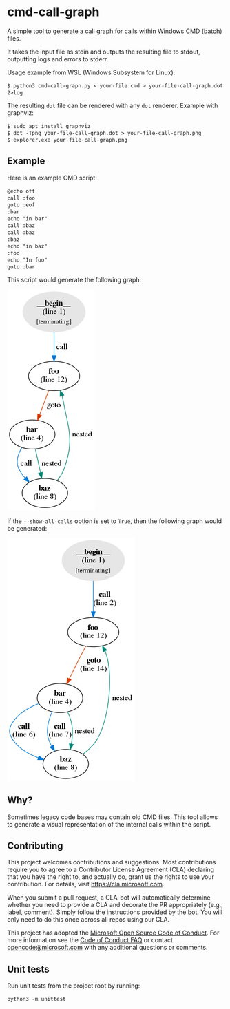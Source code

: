 # cmd-call-graph
A simple tool to generate a call graph for calls within Windows CMD (batch) files.

It takes the input file as stdin and outputs the resulting file to stdout,
outputting logs and errors to stderr.

Usage example from WSL (Windows Subsystem for Linux):

    $ python3 cmd-call-graph.py < your-file.cmd > your-file-call-graph.dot 2>log

The resulting `dot` file can be rendered with any `dot` renderer. Example with
graphviz:

    $ sudo apt install graphviz
    $ dot -Tpng your-file-call-graph.dot > your-file-call-graph.png
    $ explorer.exe your-file-call-graph.png

## Example

Here is an example CMD script:

    @echo off
    call :foo
    goto :eof
    :bar
    echo "in bar"
    call :baz
    call :baz
    :baz
    echo "in baz"
    :foo
    echo "In foo"
    goto :bar

This script would generate the following graph:

![call graph](https://github.com/Microsoft/cmd-call-graph/raw/master/examples/example1-noshowall.png)

If the `--show-all-calls` option is set to `True`, then the following graph would be generated:

![call graph showall](https://github.com/Microsoft/cmd-call-graph/raw/master/examples/example1.png)


## Why?
Sometimes legacy code bases may contain old CMD files. This tool allows to
generate a visual representation of the internal calls within the script.

## Contributing

This project welcomes contributions and suggestions.  Most contributions require you to agree to a
Contributor License Agreement (CLA) declaring that you have the right to, and actually do, grant us
the rights to use your contribution. For details, visit https://cla.microsoft.com.

When you submit a pull request, a CLA-bot will automatically determine whether you need to provide
a CLA and decorate the PR appropriately (e.g., label, comment). Simply follow the instructions
provided by the bot. You will only need to do this once across all repos using our CLA.

This project has adopted the [Microsoft Open Source Code of Conduct](https://opensource.microsoft.com/codeofconduct/).
For more information see the [Code of Conduct FAQ](https://opensource.microsoft.com/codeofconduct/faq/) or
contact [opencode@microsoft.com](mailto:opencode@microsoft.com) with any additional questions or comments.

## Unit tests
Run unit tests from the project root by running:

    python3 -m unittest
